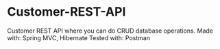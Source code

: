 # Customer-REST-API
Customer REST API where you can do CRUD database operations.
Made with: Spring MVC, Hibernate
Tested with: Postman
